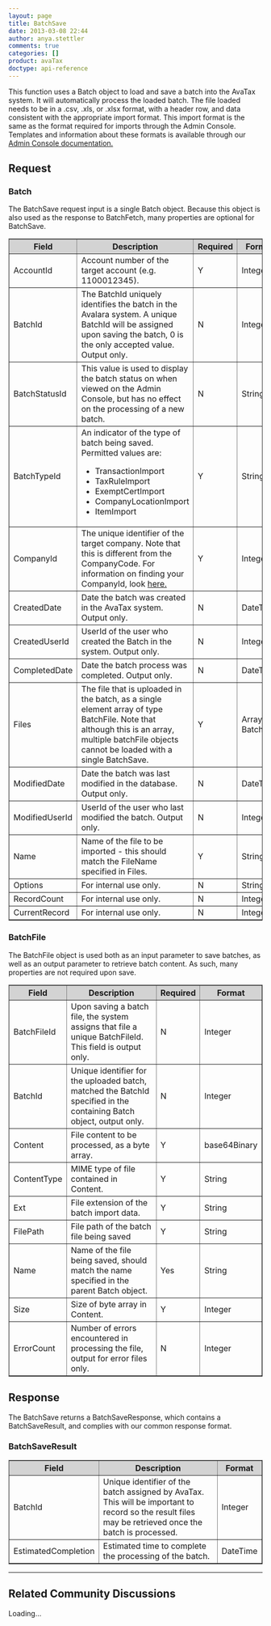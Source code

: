 ```yaml
---
layout: page
title: BatchSave
date: 2013-03-08 22:44
author: anya.stettler
comments: true
categories: []
product: avaTax
doctype: api-reference
---
```

This function uses a Batch object to load and save a batch into the AvaTax system. It will automatically process the loaded batch. The file loaded needs to be in a .csv, .xls, or .xlsx format, with a header row, and data consistent with the appropriate import format. This import format is the same as the format required for imports through the Admin Console. Templates and information about these formats is available through our <a href="https://help.avalara.com/000_AvaTax_Calc/000AvaTaxCalc_User_Guide/055_Add_or_Import_Transactions">Admin Console documentation.</a>
<h2>Request</h2>
<h3>Batch</h3>
The BatchSave request input is a single Batch object. Because this object is also used as the response to BatchFetch, many properties are optional for BatchSave.
<table border="1" width="620" cellspacing="0" cellpadding="5">
<thead style="background-color: lightgray;">
<tr>
<th>Field</th>
<th>Description</th>
<th>Required</th>
<th>Format</th>
</tr>
</thead>
<tbody>
<tr>
<td>AccountId</td>
<td>Account number of the target account (e.g. 1100012345).</td>
<td>Y</td>
<td>Integer</td>
</tr>
<tr>
<td>BatchId</td>
<td>The BatchId uniquely identifies the batch in the Avalara system. A unique BatchId will be assigned upon saving the batch, 0 is the only accepted value. Output only.</td>
<td>N</td>
<td>Integer</td>
</tr>
<tr>
<td>BatchStatusId</td>
<td>This value is used to display the batch status on when viewed on the Admin Console, but has no effect on the processing of a new batch.</td>
<td>N</td>
<td>String</td>
</tr>
<tr>
<td>BatchTypeId</td>
<td>An indicator of the type of batch being saved. Permitted values are:
<ul>
	<li>TransactionImport</li>
	<li>TaxRuleImport</li>
	<li>ExemptCertImport</li>
	<li>CompanyLocationImport</li>
	<li>ItemImport</li>
</ul>
</td>
<td>Y</td>
<td>String</td>
</tr>
<tr>
<td>CompanyId</td>
<td>The unique identifier of the target company. Note that this is different from the CompanyCode. For information on finding your CompanyId, look <a href="http://developer.avalara.com/api-docs/soap/finding-your-companyid">here.</a></td>
<td>Y</td>
<td>Integer</td>
</tr>
<tr>
<td>CreatedDate</td>
<td>Date the batch was created in the AvaTax system. Output only.</td>
<td>N</td>
<td>DateTime</td>
</tr>
<tr>
<td>CreatedUserId</td>
<td>UserId of the user who created the Batch in the system. Output only.</td>
<td>N</td>
<td>Integer</td>
</tr>
<tr>
<td>CompletedDate</td>
<td>Date the batch process was completed. Output only.</td>
<td>N</td>
<td>DateTime</td>
</tr>
<tr>
<td>Files</td>
<td>The file that is uploaded in the batch, as a single element array of type BatchFile. Note that although this is an array, multiple batchFile objects cannot be loaded with a single BatchSave.</td>
<td>Y</td>
<td>Array of BatchFile</td>
</tr>
<tr>
<td>ModifiedDate</td>
<td>Date the batch was last modified in the database. Output only.</td>
<td>N</td>
<td>DateTime</td>
</tr>
<tr>
<td>ModifiedUserId</td>
<td>UserId of the user who last modified the batch. Output only.</td>
<td>N</td>
<td>Integer</td>
</tr>
<tr>
<td>Name</td>
<td>Name of the file to be imported - this should match the FileName specified in Files.</td>
<td>Y</td>
<td>String</td>
</tr>
<tr>
<td>Options</td>
<td>For internal use only.</td>
<td>N</td>
<td>String</td>
</tr>
<tr>
<td>RecordCount</td>
<td>For internal use only.</td>
<td>N</td>
<td>Integer</td>
</tr>
<tr>
<td>CurrentRecord</td>
<td>For internal use only.</td>
<td>N</td>
<td>Integer</td>
</tr>
</tbody>
</table>
<h3>BatchFile</h3>
The BatchFile object is used both as an input parameter to save batches, as well as an output parameter to retrieve batch content. As such, many properties are not required upon save.
<table border="1" width="620" cellspacing="0" cellpadding="5">
<thead style="background-color: lightgray;">
<tr>
<th>Field</th>
<th>Description</th>
<th>Required</th>
<th>Format</th>
</tr>
</thead>
<tbody>
<tr>
<td>BatchFileId</td>
<td>Upon saving a batch file, the system assigns that file a unique BatchFileId. This field is output only.</td>
<td>N</td>
<td>Integer</td>
</tr>
<tr>
<td>BatchId</td>
<td>Unique identifier for the uploaded batch, matched the BatchId specified in the containing Batch object, output only.</td>
<td>N</td>
<td>Integer</td>
</tr>
<tr>
<td>Content</td>
<td>File content to be processed, as a byte array.</td>
<td>Y</td>
<td>base64Binary</td>
</tr>
<tr>
<td>ContentType</td>
<td>MIME type of file contained in Content.</td>
<td>Y</td>
<td>String</td>
</tr>
<tr>
<td>Ext</td>
<td>File extension of the batch import data.</td>
<td>Y</td>
<td>String</td>
</tr>
<tr>
<td>FilePath</td>
<td>File path of the batch file being saved</td>
<td>Y</td>
<td>String</td>
</tr>
<tr>
<td>Name</td>
<td>Name of the file being saved, should match the name specified in the parent Batch object.</td>
<td>Yes</td>
<td>String</td>
</tr>
<tr>
<td>Size</td>
<td>Size of byte array in Content.</td>
<td>Y</td>
<td>Integer</td>
</tr>
<tr>
<td>ErrorCount</td>
<td>Number of errors encountered in processing the file, output for error files only.</td>
<td>N</td>
<td>Integer</td>
</tr>
</tbody>
</table>
<h2>Response</h2>
The BatchSave returns a BatchSaveResponse, which contains a BatchSaveResult, and complies with our common response format.
<h3>BatchSaveResult</h3>
<table border="1" width="620" cellspacing="0" cellpadding="5">
<thead style="background-color: lightgray;">
<tr>
<th>Field</th>
<th>Description</th>
<th>Format</th>
</tr>
</thead>
<tbody>
<tr>
<td>BatchId</td>
<td>Unique identifier of the batch assigned by AvaTax. This will be important to record so the result files may be retrieved once the batch is processed.</td>
<td>Integer</td>
</tr>
<tr>
<td>EstimatedCompletion</td>
<td>Estimated time to complete the processing of the batch.</td>
<td>DateTime</td>
</tr>
</tbody>
</table>

<hr />

<h2>Related Community Discussions</h2>
<div id="gsfn_list_widget">
<div id="gsfn_content">Loading...</div>
</div>
<script src="https://getsatisfaction.com/avalara/widgets/javascripts/f585970/widgets.js" type="text/javascript"></script><script src="https://getsatisfaction.com/avalara/topics.widget?callback=gsfnTopicsCallback&amp;length=240&amp;limit=5&amp;sort=recently_active&amp;user_defined_code=batch" type="text/javascript"></script>
<div id="getsat-widget-8157"></div>
<script src="https://loader.engage.gsfn.us/loader.js" type="text/javascript"></script><script type="text/javascript">// <![CDATA[
if (typeof GSFN !== "undefined") { GSFN.loadWidget(8157,{"containerId":"getsat-widget-8157"}); }
// ]]></script>
